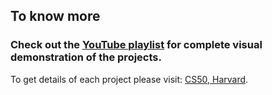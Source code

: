 ## To know more
### Check out the [YouTube playlist](https://www.youtube.com/playlist?list=PLQvAnVnC1GkjdjSjJr6GFT8O2TAc6_Jns) for complete visual demonstration of the projects.


To get details of each project please visit: [CS50, Harvard](https://www.cs50.harvard.edu/ai/2020/).
